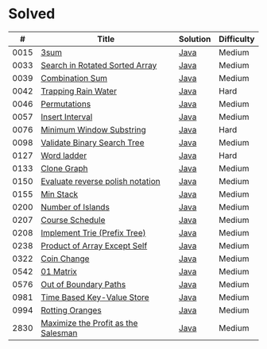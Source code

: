 # Solved

| # | Title | Solution | Difficulty |
|---| ----- | -------- | ---------- |
| 0015 | [3sum](https://leetcode.com/problems/3sum/) | [Java](https://github.com/SeonJK/LeetCode/tree/main/0015-3sum) | Medium |
| 0033 | [Search in Rotated Sorted Array](https://leetcode.com/problems/search-in-rotated-sorted-array/) | [Java](https://github.com/SeonJK/LeetCode/tree/main/0033-search-in-rotated-sorted-array) | Medium |
| 0039 | [Combination Sum](https://leetcode.com/problems/combination-sum/) | [Java](https://github.com/SeonJK/LeetCode/tree/main/0039-combination-sum) | Medium |
| 0042 | [Trapping Rain Water](https://leetcode.com/problems/trapping-rain-water/) | [Java](https://github.com/SeonJK/LeetCode/tree/main/0042-trapping-rain-water) | Hard |
| 0046 | [Permutations](https://leetcode.com/problems/permutations/) | [Java](https://github.com/SeonJK/LeetCode/tree/main/0046-permutations) | Medium |
| 0057 | [Insert Interval](https://leetcode.com/problems/insert-interval/) | [Java](https://github.com/SeonJK/LeetCode/tree/main/0057-insert-interval) | Medium |
| 0076 | [Minimum Window Substring](https://leetcode.com/problems/minimum-window-substring/) | [Java](https://github.com/SeonJK/LeetCode/tree/main/0076-minimum-window-substring) | Hard |
| 0098 | [Validate Binary Search Tree](https://leetcode.com/problems/validate-binary-search-tree/) | [Java](https://github.com/SeonJK/LeetCode/tree/main/0098-validate-binary-search-tree) | Medium |
| 0127 | [Word ladder](https://leetcode.com/problems/word-ladder/) | [Java](https://github.com/SeonJK/LeetCode/tree/main/0133-clone-graph) | Hard |
| 0133 | [Clone Graph](https://leetcode.com/problems/clone-graph/) | [Java](https://github.com/SeonJK/LeetCode/tree/main/0133-clone-graph) | Medium |
| 0150 | [Evaluate reverse polish notation](https://leetcode.com/problems/evaluate-reverse-polish-notation/) | [Java](https://github.com/SeonJK/LeetCode/tree/main/0150-evaluate-reverse-polish-notation) | Medium | 
| 0155 | [Min Stack](https://leetcode.com/problems/min-stack/) | [Java](https://github.com/SeonJK/LeetCode/tree/main/0155-min-stack) | Medium |
| 0200 | [Number of Islands](https://leetcode.com/problems/number-of-islands/) | [Java](https://github.com/SeonJK/LeetCode/tree/main/0200-number-of-islands) | Medium |
| 0207 | [Course Schedule](https://leetcode.com/problems/course-schedule/) | [Java](https://github.com/SeonJK/LeetCode/tree/main/0207-course-schedule) | Medium |
| 0208 | [Implement Trie (Prefix Tree)](https://leetcode.com/problems/implement-trie-prefix-tree/) | [Java](https://github.com/SeonJK/LeetCode/tree/main/0208-implement-trie-prefix-tree) | Medium |
| 0238 | [Product of Array Except Self](https://leetcode.com/problems/product-of-array-except-self/) | [Java](https://github.com/SeonJK/LeetCode/tree/main/0238-product-of-array-except-self) | Medium |
| 0322 | [Coin Change](https://leetcode.com/problems/coin-change/) | [Java](https://github.com/SeonJK/LeetCode/tree/main/0322-coin-change) | Medium |
| 0542 | [01 Matrix](https://leetcode.com/problems/01-matrix/) | [Java](https://github.com/SeonJK/LeetCode/tree/main/0542-01-matrix) | Medium |
| 0576 | [Out of Boundary Paths](https://leetcode.com/problems/out-of-boundary-paths/) | [Java](https://github.com/SeonJK/LeetCode/tree/main/0576-out-of-boundary-paths) | Medium |
| 0981 | [Time Based Key-Value Store](https://leetcode.com/problems/time-based-key-value-store/) | [Java](https://github.com/SeonJK/LeetCode/tree/main/0981-time-based-key-value-store) | Medium |
| 0994 | [Rotting Oranges](https://leetcode.com/problems/rotting-oranges/) | [Java](https://github.com/SeonJK/LeetCode/tree/main/0994-rotting-oranges) | Medium |
| 2830 | [Maximize the Profit as the Salesman](https://leetcode.com/problems/maximize-the-profit-as-the-salesman/) | [Java](https://github.com/SeonJK/LeetCode/tree/main/2830-maximize-the-profit-as-the-salesman) | Medium | 

